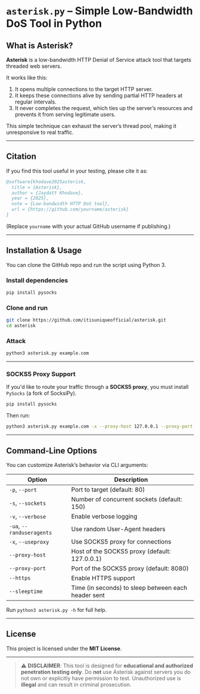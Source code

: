 # `asterisk.py` – Simple Low-Bandwidth DoS Tool in Python

## What is Asterisk?

**Asterisk** is a low-bandwidth HTTP Denial of Service attack tool that targets threaded web servers.

It works like this:

1. It opens multiple connections to the target HTTP server.
2. It keeps these connections alive by sending partial HTTP headers at regular intervals.
3. It never completes the request, which ties up the server’s resources and prevents it from serving legitimate users.

This simple technique can exhaust the server’s thread pool, making it unresponsive to real traffic.

---

## Citation

If you find this tool useful in your testing, please cite it as:

```bibtex
@software{khodave2025asterisk,
  title = {Asterisk},
  author = {Jaydatt Khodave},
  year = {2025},
  note = {Low-bandwidth HTTP DoS tool},
  url = {https://github.com/yourname/asterisk}
}
```

(Replace `yourname` with your actual GitHub username if publishing.)

---

## Installation & Usage

You can clone the GitHub repo and run the script using Python 3.

### Install dependencies

```bash
pip install pysocks
```

### Clone and run

```bash
git clone https://github.com/itisuniqueofficial/asterisk.git
cd asterisk
```

### Attack

```bash
python3 asterisk.py example.com
```

---

### SOCKS5 Proxy Support

If you'd like to route your traffic through a **SOCKS5 proxy**, you must install `PySocks` (a fork of SocksiPy).

```bash
pip install pysocks
```

Then run:

```bash
python3 asterisk.py example.com -x --proxy-host 127.0.0.1 --proxy-port 9050
```

---

## Command-Line Options

You can customize Asterisk’s behavior via CLI arguments:

| Option                    | Description                                         |
| ------------------------- | --------------------------------------------------- |
| `-p`, `--port`            | Port to target (default: 80)                        |
| `-s`, `--sockets`         | Number of concurrent sockets (default: 150)         |
| `-v`, `--verbose`         | Enable verbose logging                              |
| `-ua`, `--randuseragents` | Use random User-Agent headers                       |
| `-x`, `--useproxy`        | Use SOCKS5 proxy for connections                    |
| `--proxy-host`            | Host of the SOCKS5 proxy (default: 127.0.0.1)       |
| `--proxy-port`            | Port of the SOCKS5 proxy (default: 8080)            |
| `--https`                 | Enable HTTPS support                                |
| `--sleeptime`             | Time (in seconds) to sleep between each header sent |

Run `python3 asterisk.py -h` for full help.

---

## License

This project is licensed under the **MIT License**.

---

> ⚠️ **DISCLAIMER**:
> This tool is designed for **educational and authorized penetration testing only**.
> Do **not** use Asterisk against servers you do not own or explicitly have permission to test.
> Unauthorized use is **illegal** and can result in criminal prosecution.
